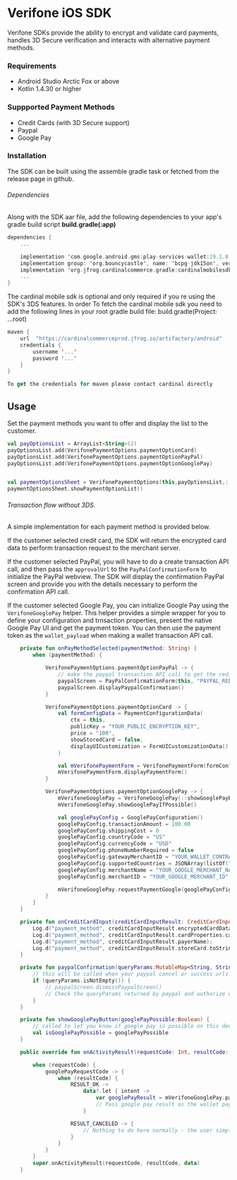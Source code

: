 # Verifone iOS SDK

Verifone SDKs provide the ability to encrypt and validate card payments, handles 3D Secure verification and interacts with alternative payment methods.  

### Requirements

- Android Studio Arctic Fox or above
- Kotlin 1.4.30 or higher

### Suppported Payment Methods

- Credit Cards (with 3D Secure support)
- Paypal
- Google Pay

### Installation

The SDK can be built using the assemble gradle task or fetched from the release page in github.


###### Dependencies

Along with the SDK aar file, add the following dependencies to your app's gradle build script **build.gradle(:app)**

```kotlin
dependencies {
    ...

    implementation 'com.google.android.gms:play-services-wallet:19.1.0'
    implementation group: 'org.bouncycastle', name: 'bcpg-jdk15on', version: '1.57'
    implementation 'org.jfrog.cardinalcommerce.gradle:cardinalmobilesdk:2.2.5-4'
    ...
}
```


The cardinal mobile sdk is optional and only required if you re using the SDK's 3DS features. In order To fetch the cardinal mobile sdk you need to add the following lines in your root gradle build file: build.gradle(Project: ...root)

```kotlin
maven {
    url  "https://cardinalcommerceprod.jfrog.io/artifactory/android"
    credentials {
        username '...'
        password '...'
    }
}

To get the credentials for maven please contact cardinal directly

```


## Usage


Set the payment methods you want to offer and display the list to the customer.

```kotlin
val payOptionsList = ArrayList<String>(2)
payOptionsList.add(VerifonePaymentOptions.paymentOptionCard)
payOptionsList.add(VerifonePaymentOptions.paymentOptionPayPal)
payOptionsList.add(VerifonePaymentOptions.paymentOptionGooglePay)


val paymentOptionsSheet = VerifonePaymentOptions(this,payOptionsList,::onPayMethodSelected)
paymentOptionsSheet.showPaymentOptionList()
```

###### Transaction flow without 3DS.

A simple implementation for each payment method is provided below.

If the customer selected credit card, the SDK will return the encrypted card data to perform transaction request to the merchant server.

If the customer selected PayPal, you will have to do a create transaction API call, and then pass the `approvalUrl` to the `PayPalConfirmationForm` to initialize the PayPal webview.  The SDK will display the confirmation PayPal screen and provide you with the details necessary to perform the confirmation API call.

If the customer selected Google Pay, you can initialize Google Pay using the `VerifoneGooglePay` helper. This helper provides a simple wrapper for you to define your configuration and trnsaction properties, present the native Google Pay UI and get the payment token. You can then use the payment token as the `wallet_payload` when making a wallet transaction API call.

```kotlin
    private fun onPayMethodSelected(paymentMethod: String) {
        when (paymentMethod) {

            VerifonePaymentOptions.paymentOptionPayPal -> {
                // make the paypal transaction API call to get the redirect URL
                paypalScreen = PayPalConfirmationForm(this, "PAYPAL_REDIRECT_URL, ::paypalConfirmation)
                paypalScreen.displayPaypalConfirmation()
            }

            VerifonePaymentOptions.paymentOptionCard -> {
                val formConfigData = PaymentConfigurationData(
                    ctx = this,
                    publicKey = "YOUR_PUBLIC_ENCRYPTION_KEY",
                    price = "100",
                    showStoredCard = false,
                    displayUICustomization = FormUICustomizationData()
                )

                val mVerifonePaymentForm = VerifonePaymentForm(formConfigData, ::onCreditCardInput)
                mVerifonePaymentForm.displayPaymentForm()
            }

            VerifonePaymentOptions.paymentOptionGooglePay -> {
                mVerifoneGooglePay = VerifoneGooglePay(::showGooglePayButton, this, googlePayRequestCode, VerifoneGooglePay.testEnvironment)
                mVerifoneGooglePay.showGooglePayIfPossible()

                val googlePayConfig = GooglePayConfiguration()
                googlePayConfig.transactionAmount = 100.00
                googlePayConfig.shippingCost = 0
                googlePayConfig.countryCode = "US"
                googlePayConfig.currencyCode = "USD"
                googlePayConfig.phoneNumberRequired = false
                googlePayConfig.gatewayMerchantID = "YOUR_WALLET_CONTRACT"
                googlePayConfig.supportedCountries = JSONArray(listOf("US", "GB"))
                googlePayConfig.merchantName = "YOUR_GOOGLE_MERCHANT_NAME"
                googlePayConfig.merchantID = "YOUR_GOOGLE_MERCHANT_ID"

                mVerifoneGooglePay.requestPaymentGoogle(googlePayConfig)
            }
        }
    }

    private fun onCreditCardInput(creditCardInputResult: CreditCardInputResult) {
        Log.d("payment_method", creditCardInputResult.encryptedCardData);
        Log.d("payment_method", creditCardInputResult.cardProperties.cardBrand);
        Log.d("payment_method", creditCardInputResult.payerName);
        Log.d("payment_method", creditCardInputResult.storeCard.toString());
    }

    private fun paypalConfirmation(queryParams:MutableMap<String, String>) {
        // this will be called when your paypal cancel or success urls are hit
        if (queryParams.isNotEmpty()) {
            // paypalScreen.dismissPaypalScreen()
            // Check the queryParams returned by paypal and authorize or capture the payment
        }
    }

    private fun showGooglePayButton(googlePayPossible:Boolean) {
        // called to let you know if google pay is possible on this device
        val isGooglePayPossible = googlePayPossible
    }

    public override fun onActivityResult(requestCode: Int, resultCode: Int, data: Intent?) {

        when (requestCode) {
            googlePayRequestCode -> {
                when (resultCode) {
                    RESULT_OK ->
                        data?.let { intent ->
                            var googlePayResult = mVerifoneGooglePay.parseGooglePayload(intent)
                            // Pass google pay result as the wallet payload on a wallet transaction request
                        }

                    RESULT_CANCELED -> {
                        // Nothing to do here normally - the user simply cancelled without selecting a payment method.
                    }
                }
            }
        }
        super.onActivityResult(requestCode, resultCode, data)
    }
```

